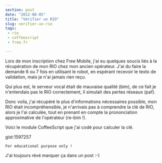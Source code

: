 ```yaml
---
section: post
date: "2012-08-05"
title: "Vérifier un RIO"
slug: verifier-un-rio
tags:
 - rio
 - coffeescript
 - free.fr

---
```


Lors de mon inscription chez Free Mobile, j'ai eu quelques soucis liés à la récupération de mon RIO chez mon ancien opérateur. J'ai du faire la demande 6 ou 7 fois en utilisant le robot, en espérant recevoir le texto de validation, mais je n'ai jamais rien reçu.

Qui plus est, le serveur vocal était de mauvaise qualité (bim), de ce fait je n'entendais pas le RIO correctement, il simulait des pertes réseaux (paf).

Donc voila, j'ai récupéré le plus d'informations nécessaires possible, mon RIO était incompréhensible, je n'arrivais pas à comprendre la clé de RIO, alors je l'ai calculée, tout en prenant en compte la prononciation approximative de l'opérateur (re-bim !).

Voici le module CoffeeScript que j'ai codé pour calculer la clé.

gist:1597257

```
For educational purpose only !
```

J'ai toujours révé marquer ça dans un post :-)